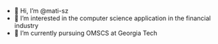 - 👋 Hi, I’m @mati-sz
- 👀 I’m interested in the computer science application in the financial industry
- 🌱 I’m currently pursuing OMSCS at Georgia Tech

<!---
mati-sz/mati-sz is a ✨ special ✨ repository because its `README.md` (this file) appears on your GitHub profile.
You can click the Preview link to take a look at your changes.
--->

